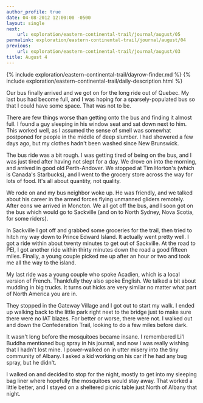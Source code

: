 ```yaml
---
author_profile: true
date: 04-08-2012 12:00:00 -0500
layout: single
next:
    url: exploration/eastern-continental-trail/journal/august/05
permalink: exploration/eastern-continental-trail/journal/august/04
previous:
    url: exploration/eastern-continental-trail/journal/august/03
title: August 4
---
```

{% include exploration/eastern-continental-trail/dayrow-finder.md %}
{% include exploration/eastern-continental-trail/daily-description.html %}

Our bus finally arrived and we got on for the long ride out of Quebec. My last bus had become full, and I was hoping for a sparsely-populated bus so that I could have some space. That was not to be.

There are few things worse than getting onto the bus and finding it almost full. I found a guy sleeping in his window seat and sat down next to him. This worked well, as I assumed the sense of smell was somewhat postponed for people in the middle of deep slumber. I had showered a few days ago, but my clothes hadn't been washed since New Brunswick.

The bus ride was a bit rough. I was getting tired of being on the bus, and I was just tired after having not slept for a day. We drove on into the morning, and arrived in good old Perth-Andover. We stopped at Tim Horton's (which is Canada's Starbucks), and I went to the grocery store across the way for lots of food. It's all about quantity, not quality.

We rode on and my bus neighbor woke up. He was friendly, and we talked about his career in the armed forces flying unmanned gliders remotely. After eons we arrived in Moncton. We all got off the bus, and I soon got on the bus which would go to Sackville (and on to North Sydney, Nova Scotia, for some riders).

In Sackville I got off and grabbed some groceries for the trail, then tried to hitch my way down to Prince Edward Island. It actually went pretty well. I got a ride within about twenty minutes to get out of Sackville. At the road to PEI, I got another ride within thirty minutes down the road a good fifteen miles. Finally, a young couple picked me up after an hour or two and took me all the way to the island.

My last ride was a young couple who spoke Acadien, which is a local version of French. Thankfully they also spoke English. We talked a bit about mudding in big trucks. It turns out hicks are very similar no matter what part of North America you are in.

They stopped in the Gateway Village and I got out to start my walk. I ended up walking back to the little park right next to the bridge just to make sure there were no IAT blazes. For better or worse, there were not. I walked out and down the Confederation Trail, looking to do a few miles before dark.

It wasn't long before the mosquitoes became insane. I remembered Li'l Buddha mentioned bug spray in his journal, and now I was really wishing that I hadn't lost mine. I power-walked on in utter misery into the tiny community of Albany. I asked a kid working on his car if he had any bug spray, but he didn't.

I walked on and decided to stop for the night, mostly to get into my sleeping bag liner where hopefully the mosquitoes would stay away. That worked a little better, and I stayed on a sheltered picnic table just North of Albany that night.
